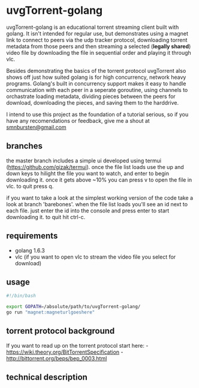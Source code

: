 # uvgTorrent-golang

uvgTorrent-golang is an educational torrent streaming client built with golang. It isn't intended for regular use, but demonstrates using a magnet link to connect to peers via the udp tracker protocol, downloading torrent metadata from those peers and then streaming a selected (**__legally shared__**) video file by downloading the file in sequential order and playing it through vlc. 

Besides demonstrating the basics of the torrent protocol uvgTorrent also shows off just how suited golang is for high concurrency, network heavy programs. Golang's built in concurrency support makes it easy to handle communication with each peer in a seperate goroutine, using channels to orchastrate loading metadata, dividing pieces between the peers for download, downloading the pieces, and saving them to the harddrive.

I intend to use this project as the foundation of a tutorial serious, so if you have any recomendations or feedback, give me a shout at smnbursten@gmail.com

## branches

the master branch includes a simple ui developed using termui (https://github.com/gizak/termui). once the file list loads use the up and down keys to hilight the file you want to watch, and enter to begin downloading it. once it gets above ~10% you can press v to open the file in vlc. to quit press q.

if you want to take a look at the simplest working version of the code take a look at branch 'barebones'. when the file list loads you'll see an id next to each file. just enter the id into the console and press enter to start downloading it. to quit hit ctrl-c.

## requirements

- golang 1.6.3
- vlc (if you want to open vlc to stream the video file you select for download)

## usage

```bash
#!/bin/bash

export GOPATH=/absolute/path/to/uvgTorrent-golang/
go run "magnet:magneturlgoeshere"
```

## torrent protocol background

If you want to read up on the torrent protocol start here:
    - https://wiki.theory.org/BitTorrentSpecification
    - http://bittorrent.org/beps/bep_0003.html

## technical description